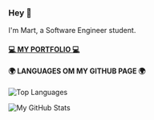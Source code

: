 ### Hey 👋 
I'm Mart, a Software Engineer student.

#### [💻 MY PORTFOLIO 💻](https://martvanweeghel.nl/)

#### 🌍 LANGUAGES OM MY GITHUB PAGE 🌍
![Top Languages](https://github-readme-stats.vercel.app/api/top-langs/?username=MartvW&theme=dark)

![My GitHub Stats](https://github-readme-stats.vercel.app/api?username=MartvW&theme=dark&show_icons=true)


